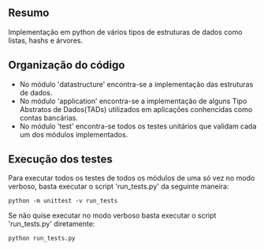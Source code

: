## Resumo

Implementação em python de vários tipos de estruturas de dados como listas, hashs e árvores.

## Organização do código

* No módulo 'datastructure' encontra-se a implementação das estruturas de dados.
* No módulo 'application' encontra-se a implementação de alguns Tipo Abstratos de Dados(TADs) utilizados em aplicações conhencidas como contas bancárias.
* No módulo 'test' encontra-se todos os testes unitários que validam cada um dos módulos implementados.

## Execução dos testes

Para executar todos os testes de todos os módulos de uma só vez no modo verboso, basta executar o script 'run_tests.py' da seguinte maneira:

    python -m unittest -v run_tests
  
Se não quise executar no modo verboso basta executar o script 'run_tests.py' diretamente:

    python run_tests.py
  






